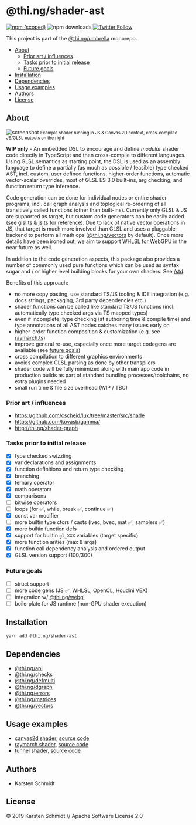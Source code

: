 # @thi.ng/shader-ast

[![npm (scoped)](https://img.shields.io/npm/v/@thi.ng/shader-ast.svg)](https://www.npmjs.com/package/@thi.ng/shader-ast)
![npm downloads](https://img.shields.io/npm/dm/@thi.ng/shader-ast.svg)
[![Twitter Follow](https://img.shields.io/twitter/follow/thing_umbrella.svg?style=flat-square&label=twitter)](https://twitter.com/thing_umbrella)

This project is part of the
[@thi.ng/umbrella](https://github.com/thi-ng/umbrella/) monorepo.

<!-- TOC depthFrom:2 depthTo:3 -->

- [About](#about)
    - [Prior art / influences](#prior-art--influences)
    - [Tasks prior to initial release](#tasks-prior-to-initial-release)
    - [Future goals](#future-goals)
- [Installation](#installation)
- [Dependencies](#dependencies)
- [Usage examples](#usage-examples)
- [Authors](#authors)
- [License](#license)

<!-- /TOC -->

## About

![screenshot](https://raw.githubusercontent.com/thi-ng/umbrella/feature/webgl/assets/screenshots/shader-ast-01.jpg)
<small>Example shader running in JS & Canvas 2D context, cross-compiled JS/GLSL outputs on the right</small>

**WIP only** - An embedded DSL to encourage and define *modular* shader
code directly in TypeScript and then cross-compile to different
languages. Using GLSL semantics as starting point, the DSL is used as an
assembly language to define a partially (as much as possible / feasible)
type checked AST, incl. custom, user defined functions, higher-order
functions, automatic vector-scalar overrides, most of GLSL ES 3.0
built-ins, arg checking, and function return type inference.

Code generation can be done for individual nodes or entire shader
programs, incl. call graph analysis and toplogical re-ordering of all
transitively called functions (other than built-ins). Currently only
GLSL & JS are supported as target, but custom code generators can be
easily added (see
[glsl.ts](https://github.com/thi-ng/umbrella/tree/feature/webgl/packages/shader-ast/src/codegen/glsl.ts)
&
[js.ts](https://github.com/thi-ng/umbrella/tree/feature/webgl/packages/shader-ast/src/codegen/js.ts)
for reference). Due to lack of native vector operations in JS, that
target is much more involved than GLSL and uses a pluggable backend to
perform all math ops
([@thi.ng/vectors](https://github.com/thi-ng/umbrella/tree/master/packages/vectors)
by default). Once more details have been ironed out, we aim to
support [WHLSL for WebGPU](https://github.com/gpuweb/WHLSL) in the near
future as well.

In addition to the code generation aspects, this package also provides a
number of commonly used pure functions which can be used as syntax sugar
and / or higher level building blocks for your own shaders. See
[/std](https://github.com/thi-ng/umbrella/tree/feature/webgl/packages/shader-ast/src/std/).

Benefits of this approach:

- no more copy pasting, use standard TS/JS tooling & IDE integration
  (e.g. docs strings, packaging, 3rd party dependencies etc.)
- shader functions can be called like standard TS/JS functions (incl.
  automatically type checked args via TS mapped types)
- even if incomplete, type checking (at authoring time & compile time)
  and type annotations of all AST nodes catches many issues early on
- higher-order function composition & customization (e.g. see
  [raymarch.ts](https://github.com/thi-ng/umbrella/tree/feature/webgl/packages/shader-ast/src/std/raymarch.ts))
- improve general re-use, especially once more target codegens are
  available (see [future goals](#future-goals))
- cross compilation to different graphics environments
- avoids complex GLSL parsing as done by other transpilers
- shader code will be fully minimized along with main app code in
  production builds as part of standard bundling processes/toolchains,
  no extra plugins needed
- small run time & file size overhead (WIP / TBC)

### Prior art / influences

- https://github.com/cscheid/lux/tree/master/src/shade
- https://github.com/kovasb/gamma/
- http://thi.ng/shader-graph

### Tasks prior to initial release

- [x] type checked swizzling
- [x] var declarations and assignments
- [x] function definitions and return type checking
- [x] branching
- [x] ternary operator
- [x] math operators
- [x] comparisons
- [ ] bitwise operators
- [ ] loops (for ✅, while, break ✅, continue ✅)
- [x] const var modifier
- [ ] more builtin type ctors / casts (ivec, bvec, mat ✅, samplers ✅)
- [x] more builtin function defs
- [x] support for builtin `gl_XXX` variables (target specific)
- [x] more function arities (max 8 args)
- [x] function call dependency analysis and ordered output
- [x] GLSL version support (100/300)

### Future goals

- [ ] struct support
- [ ] more code gens (JS ✅, WHLSL, OpenCL, Houdini VEX)
- [ ] integration w/
  [@thi.ng/webgl](https://github.com/thi-ng/umbrella/tree/master/packages/webgl)
- [ ] boilerplate for JS runtime (non-GPU shader execution)

## Installation

```bash
yarn add @thi.ng/shader-ast
```

## Dependencies

- [@thi.ng/api](https://github.com/thi-ng/umbrella/tree/master/packages/api)
- [@thi.ng/checks](https://github.com/thi-ng/umbrella/tree/master/packages/checks)
- [@thi.ng/defmulti](https://github.com/thi-ng/umbrella/tree/master/packages/defmulti)
- [@thi.ng/dgraph](https://github.com/thi-ng/umbrella/tree/master/packages/dgraph)
- [@thi.ng/errors](https://github.com/thi-ng/umbrella/tree/master/packages/errors)
- [@thi.ng/matrices](https://github.com/thi-ng/umbrella/tree/master/packages/matrices)
- [@thi.ng/vectors](https://github.com/thi-ng/umbrella/tree/master/packages/vectors)

## Usage examples

- [canvas2d shader](https://demo.thi.ng/umbrella/shader-ast-canvas2d/), [source code](https://github.com/thi-ng/umbrella/tree/feature/webgl/examples/shader-ast-canvas2d)
- [raymarch shader](https://demo.thi.ng/umbrella/shader-ast-raymarch/), [source code](https://github.com/thi-ng/umbrella/tree/feature/webgl/examples/shader-ast-raymarch)
- [tunnel shader](https://demo.thi.ng/umbrella/shader-ast-tunnel/), [source code](https://github.com/thi-ng/umbrella/tree/feature/webgl/examples/shader-ast-tunnel)

## Authors

- Karsten Schmidt

## License

&copy; 2019 Karsten Schmidt // Apache Software License 2.0
